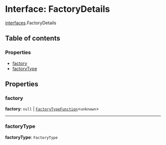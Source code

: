 # Interface: FactoryDetails

[interfaces](/auto-docs/fixed-layout-editor/modules/interfaces.md).FactoryDetails

## Table of contents

### Properties

* [factory](/auto-docs/fixed-layout-editor/interfaces/interfaces.FactoryDetails.md#factory)
* [factoryType](/auto-docs/fixed-layout-editor/interfaces/interfaces.FactoryDetails.md#factorytype)

## Properties

### factory

**factory**: `null` | [`FactoryTypeFunction`](/auto-docs/fixed-layout-editor/types/interfaces.FactoryTypeFunction.md)<`unknown`>

***

### factoryType

**factoryType**: `FactoryType`
